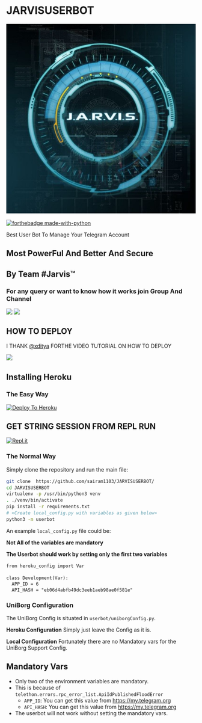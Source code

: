 # JARVISUSERBOT


<p align="center">
<img src="Jarvis.jpg" alt="FRIDAY USERBOT">


[![forthebadge made-with-python](http://ForTheBadge.com/images/badges/made-with-python.svg)](https://www.python.org/)



Best User Bot To Manage Your Telegram Account 
## Most PowerFul And Better And Secure

## By Team #Jarvis™

### For any query or want to know how it works join Group And Channel 

<a href="https://t.me/JarvisOfficialSupport"><img src="https://img.shields.io/badge/Join-Telegram%20Channel-red.svg?logo=Telegram"></a>
<a href="https://t.me/jarvisot"><img src="https://img.shields.io/badge/Join-Telegram%20Group-blue.svg?logo=telegram"></a>

## HOW TO DEPLOY 

I THANK [@xditya](https://t.me/XDlTYA) FORTHE VIDEO TUTORIAL ON HOW TO DEPLOY 

<a href="https://youtu.be/XmvdDHiIDb4"><img src="https://img.shields.io/badge/How%20To-Deploy-red.svg?logo=Youtube"></a>

## Installing Heroku 

### The Easy Way
[![Deploy To Heroku](https://www.herokucdn.com/deploy/button.svg)](https://heroku.com/deploy?template=https://github.com/sairam1103/JARVISUSERBOT/)

## GET STRING SESSION FROM REPL RUN 

[![Repl.it](https://img.shields.io/badge/REPL%20RUN-Run%20Online-blue.svg)](https://Jarvis.Sairam1103.repl.run)

### The Normal Way

Simply clone the repository and run the main file:
```sh
git clone  https://github.com/sairam1103/JARVISUSERBOT/
cd JARVISUSERBOT
virtualenv -p /usr/bin/python3 venv
. ./venv/bin/activate
pip install -r requirements.txt
# <Create local_config.py with variables as given below>
python3 -m userbot
```

An example `local_config.py` file could be:

**Not All of the variables are mandatory**

__The Userbot should work by setting only the first two variables__

```python3
from heroku_config import Var

class Development(Var):
  APP_ID = 6
  API_HASH = "eb06d4abfb49dc3eeb1aeb98ae0f581e"
```


### UniBorg Configuration


The UniBorg Config is situated in `userbot/uniborgConfig.py`.

**Heroku Configuration**
Simply just leave the Config as it is.

**Local Configuration**
Fortunately there are no Mandatory vars for the UniBorg Support Config.

## Mandatory Vars

- Only two of the environment variables are mandatory.
- This is because of `telethon.errors.rpc_error_list.ApiIdPublishedFloodError`
    - `APP_ID`:   You can get this value from https://my.telegram.org
    - `API_HASH`:   You can get this value from https://my.telegram.org
- The userbot will not work without setting the mandatory vars.


